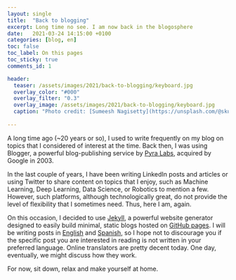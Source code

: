 ```yaml
---
layout: single
title:  "Back to blogging"
excerpt: Long time no see. I am now back in the blogosphere
date:   2021-03-24 14:15:00 +0100
categories: [blog, en]
toc: false
toc_label: On this pages
toc_sticky: true
comments_id: 1

header:
  teaser: /assets/images/2021/back-to-blogging/keyboard.jpg
  overlay_color: "#000"
  overlay_filter: "0.3"
  overlay_image: /assets/images/2021/back-to-blogging/keyboard.jpg
  caption: "Photo credit: [Sumeesh Nagisetty](https://unsplash.com/@skullord?utm_source=unsplash&utm_medium=referral&utm_content=creditCopyText)"
  
---
```


A long time ago (~20 years or so), I used to write frequently on my blog on topics that I considered of interest at the time. Back then, I was using Blogger, a powerful blog-publishing service by [Pyra Labs](https://en.wikipedia.org/wiki/Pyra_Labs), acquired by Google in 2003. 

In the last couple of years, I have been writing LinkedIn posts and articles or using Twitter to share content on topics that I enjoy, such as Machine Learning, Deep Learning, Data Science, or Robotics to mention a few. However, such platforms, although technologically great, do not provide the level of flexibility that I sometimes need. Thus, here I am, again. 

On this occasion, I decided to use [Jekyll](https://jekyllrb.com/), a powerful website generator designed to easily build minimal, static blogs hosted on [GitHub pages](https://pages.github.com/). I will be writing posts in [English](/categories/#en) and [Spanish](/categories/#es), so I hope not to discourage you if the specific post you are interested in reading is not written in your preferred language. Online translators are pretty decent today. One day, eventually, we might discuss how they work. 

For now, sit down, relax and make yourself at home.